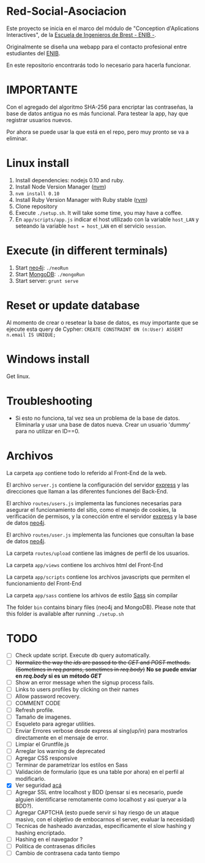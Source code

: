 Red-Social-Asociacion
==========

Este proyecto se inicia en el marco del módulo de "Conception d'Aplications Interactives", de la [Escuela de Ingenieros de Brest - ENIB -](http://www.enib.fr/index.php/en/).

Originalmente se diseña una webapp para el contacto profesional entre estudiantes del [ENIB](http://www.enib.fr/index.php/en/).

En este repositorio encontrarás todo lo necesario para hacerla funcionar.

IMPORTANTE
==================

Con el agregado del algoritmo SHA-256 para encriptar las contraseñas, la base de datos antigua no es más funcional. Para testear la app, hay que registrar usuarios nuevos.

Por ahora se puede usar la que está en el repo, pero muy pronto se va a eliminar.

Linux install
===================

1. Install dependencies: nodejs 0.10 and ruby.
  1. Install Node Version Manager ([nvm](https://github.com/creationix/nvm))
  2. `nvm install 0.10`
  3. Install Ruby Version Manager with Ruby stable ([rvm](https://rvm.io/rvm/install))
3. Clone repository
4. Execute `./setup.sh`. It will take some time, you may have a coffee.
5. En ```app/scripts/app.js``` indicar el host utilizado con la variable
   ```host_LAN``` y seteando la variable ```host = host_LAN``` en el
   servicio ```session```.

Execute (in different terminals)
===================
1. Start [neo4j](http://neo4j.org/): `./neoRun`
2. Start [MongoDB](http://www.mongodb.org/): `./mongoRun`
3. Start server: `grunt serve`

Reset or update database
===================

Al momento de crear o resetear la base de datos, es muy importante que
se ejecute esta query de Cypher: ```CREATE CONSTRAINT ON (n:User) ASSERT
n.email IS UNIQUE;```

Windows install
===================

Get linux.

Troubleshooting
===================

* Si esto no funciona, tal vez sea un problema de la base de datos.
  Eliminarla y usar una base de datos nueva. Crear un usuario 'dummy'
  para no utilizar en ID==0.


Archivos
===================

La carpeta ```app``` contiene todo lo referido al Front-End de la web.

El archivo ```server.js``` contiene la configuración del servidor [express](http://expressjs.com/) y las direcciones que llaman a las diferentes funciones del Back-End.

El archivo ```routes/users.js``` implementa las funciones necesarias para asegurar el funcionamiento del sitio, como el manejo de cookies, la verificación de permisos, y la conección entre el servidor [express](http://expressjs.com/) y la base de datos [neo4j](http://neo4j.org/).

El archivo ```routes/user.js``` implementa las funciones que consultan la base de datos [neo4j](http://neo4j.org/).

La carpeta ```routes/upload``` contiene las imágnes de perfil de los usuarios.

La carpeta ```app/views``` contiene los archivos html del Front-End

La carpeta ```app/scripts``` contiene los archivos javascripts que permiten el funcionamiento del Front-End

La carpeta ```app/sass``` contiene los arhivos de estilo [Sass](http://sass-lang.com/) sin compilar

The folder ```bin``` contains binary files (neo4j and MongoDB). Please
note that this folder is available after running ```./setup.sh```

TODO
===================

- [ ] Check update script. Execute db query automatically.
- [ ] ~~Normalize the way the _ids_ are passed to the _GET_ and _POST_ methods. (Sometimes in _req.params_, sometimes in _req.body_)~~ **No se puede enviar en _req.body_ si es un método _GET_**
- [ ] Show an error message when the signup process fails.
- [ ] Links to users profiles by clicking on their names
- [ ] Allow password recovery.
- [ ] COMMENT CODE
- [ ] Refresh profile.
- [ ] Tamaño de imagenes.
- [ ] Esqueleto para agregar utilities.
- [ ] Enviar Errores verbose desde express al sing(up/in) para mostrarlos directamente en el mensaje de error.
- [ ] Limpiar el Gruntfile.js
- [ ] Arreglar los warning de deprecated
- [ ] Agregar CSS responsive
- [ ] Terminar de parametrizar los estilos en Sass
- [ ] Validación de formulario (que es una table por ahora) en el perfil al modificarlo.
- [x] Ver seguridad [acá](https://crackstation.net/hashing-security.htm)
- [ ] Agregar SSL entre localhost y BDD (pensar si es necesario, puede alguien identificarse remotamente como localhost y asi queryar a la BDD?).
- [ ] Agregar CAPTCHA (esto puede servir si hay riesgo de un ataque masivo, con el objetivo de embocarnos el server, evaluar la necesidad)
- [ ] Tecnicas de hasheado avanzadas, especificamente el slow hashing y hashing encriptado.
- [ ] Hashing en el navegador ?
- [ ] Politica de contrasenas dificiles
- [ ] Cambio de contrasena cada tanto tiempo
